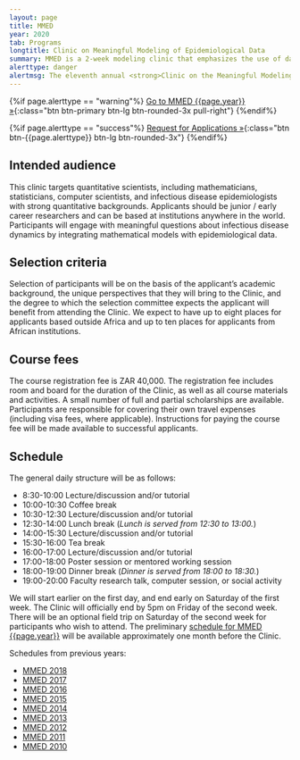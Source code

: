 ```yaml
---
layout: page
title: MMED
year: 2020
tab: Programs
longtitle: Clinic on Meaningful Modeling of Epidemiological Data
summary: MMED is a 2­‐week modeling clinic that emphasizes the use of data in understanding infectious disease dynamics. Participants conduct modeling projects informed by epidemiological data that address practical questions in a meaningful way.
alerttype: danger
alertmsg: The eleventh annual <strong>Clinic on the Meaningful Modeling of Epidemiological Data (MMED)</strong> will be held June 1-12, 2020 at the African Institute for Mathematical Sciences in Muizenberg, South Africa. The application for MMED 2020 will open soon.
---
```

{%if page.alerttype == "warning"%}
[Go to MMED {{page.year}} »](http://www.ici3d.org/MMED/ "MMED {{page.year}}"){:class="btn btn-primary btn-lg btn-rounded-3x pull-right"}
{%endif%}

{%if page.alerttype == "success"%}
[Request for Applications »](./rfa "Request for Applications"){:class="btn btn-{{page.alerttype}} btn-lg btn-rounded-3x"}
{%endif%}
<br>

## Intended audience

This clinic targets quantitative scientists, including mathematicians, statisticians, computer scientists, and infectious disease epidemiologists with strong quantitative backgrounds. Applicants should be junior / early career researchers and can be based at institutions anywhere in the world. Participants will engage with meaningful questions about infectious disease dynamics by integrating mathematical models with epidemiological data.

## Selection criteria

Selection of participants will be on the basis of the applicant’s academic background, the unique perspectives that they will bring to the Clinic, and the degree to which the selection committee expects the applicant will benefit from attending the Clinic. We expect to have up to eight places for applicants based outside Africa and up to ten places for applicants from African institutions.

## Course fees

The course registration fee is ZAR 40,000. The registration fee includes room and board for the duration of the Clinic, as well as all course materials and activities. A small number of full and partial scholarships are available. Participants are responsible for covering their own travel expenses (including visa fees, where applicable). Instructions for paying the course fee will be made available to successful applicants.

## Schedule

The general daily structure will be as follows:

- 8:30-10:00 Lecture/discussion and/or tutorial
- 10:00-10:30 Coffee break
- 10:30-12:30 Lecture/discussion and/or tutorial
- 12:30-14:00 Lunch break (*Lunch is served from 12:30 to 13:00.*)
- 14:00-15:30 Lecture/discussion and/or tutorial
- 15:30-16:00 Tea break
- 16:00-17:00 Lecture/discussion and/or tutorial
- 17:00-18:00 Poster session or mentored working session
- 18:00-19:00 Dinner break (*Dinner is served from 18:00 to 18:30.*)
- 19:00-20:00 Faculty research talk, computer session, or social activity

We will start earlier on the first day, and end early on Saturday of the first week. The Clinic will officially end by 5pm on Friday of the second week. There will be an optional field trip on Saturday of the second week for participants who wish to attend. The preliminary [schedule for MMED {{page.year}}](./schedule) will be available approximately one month before the Clinic.

Schedules from previous years:

- [MMED 2018](./schedule/2018 "MMED 2018 schedule")
- [MMED 2017](./schedule/2017 "MMED 2017 schedule")
- [MMED 2016](./schedule/2016 "MMED 2016 schedule")
- [MMED 2015](./schedule/2015 "MMED 2015 schedule")
- [MMED 2014](http://lalashan.mcmaster.ca/theobio/mmed/index.php/2014_Clinic_Schedule "MMED 2014 schedule")
- [MMED 2013](http://lalashan.mcmaster.ca/theobio/mmed/index.php/2013_Clinic_Schedule "MMED 2013 schedule")
- [MMED 2012](http://lalashan.mcmaster.ca/theobio/mmed/index.php/2012_Clinic_Schedule "MMED 2012 schedule")
- [MMED 2011](http://lalashan.mcmaster.ca/theobio/mmed/index.php/2011_Clinic_Schedule "MMED 2011 schedule")
- [MMED 2010](http://lalashan.mcmaster.ca/theobio/mmed/index.php/2010_Clinic_Schedule "MMED 2010 schedule")
